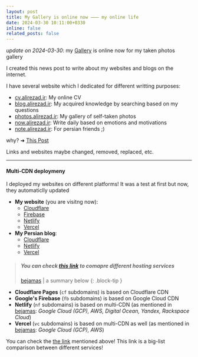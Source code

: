 ```yaml
---
layout: post
title: My Gallery is online now ⸺ my online life
date: 2024-03-30 10:11:00+0330
inline: false
related_posts: false
---
```


_update on 2024-03-30_: my [Gallery](https://gallery.alirezad.ir) is online now for my taken photos gallery

I created this news post to write about my websites and blogs on the internet.

I have several website which I dedicated for different writting purposes:
- [cv.alirezad.ir](https://cv.alirezad.ir): My online CV
- [blog.alirezad.ir](https://blog.alirezad.ir/): My acquired knowledge by searching based on my questions
- [photos.alirezad.ir](https://photos.alirezad.ir): My gallery of self-taken photos
- [now.alirezad.ir](https://now.alirezad.ir): Write daily based on emotions and motivations
- [note.alirezad.ir](https://note.alirezad.ir): For persian friends ;)

why?  ➜  [This Post](https://alirezad.ir/blog/2022/the-idea-behind-my-blog/)

Links and websites maybe changed, removed, replaced, etc.

---

#### Multi-CDN deploymeny

I deployed my websites on different platforms! It was a test at first but now, they automaticlly updated

- **My website** (you are visitng now):
  - [Cloudflare](https://cf.alirezad.ir)
  - [Firebase](https://fb.alirezad.ir)
  - [Netlify](https://nf.alirezad.ir)
  - [Vercel](https://vc.alirezad.ir)
- **My Persian blog**:
  - [Cloudflare](https://cf.note.alirezad.ir)
  - [Netlify](https://nf.note.alirezad.ir)
  - [Vercel](https://vc.note.alirezad.ir)


> ##### You can check [this link](https://bejamas.io/compare/netlify-vs-vercel-vs-cloudflare-pages-vs-firebase-vs-github-pages-vs-azure-static-web-apps-vs-aws-amplify/) to comapre different hosting services
>
> [bejamas](https://bejamas.io/compare) | a summary below
{: .block-tip }

- **Cloudflare Pages** (`cf` subdomains) is based on Cloudflare CDN
- **Google's Firebase** (`fb` subdomains) is based on Google Cloud CDN
- **Netlify** (`nf` subdomains) is based on multi-CDN (as mentioned in [bejamas](https://bejamas.io/compare): _Google Cloud (GCP), AWS, Digital Ocean, Yandex, Rackspace Cloud_)
- **Vercel** (`vc` subdomains) is based on multi-CDN as well (as mentioned in [bejamas](https://bejamas.io/compare): _Google Cloud (GCP), AWS_)

You can check the [the link](https://bejamas.io/compare/netlify-vs-vercel-vs-cloudflare-pages-vs-firebase-vs-github-pages-vs-azure-static-web-apps-vs-aws-amplify/) mentioned above! 
This link is a big-list comparison between different services!
